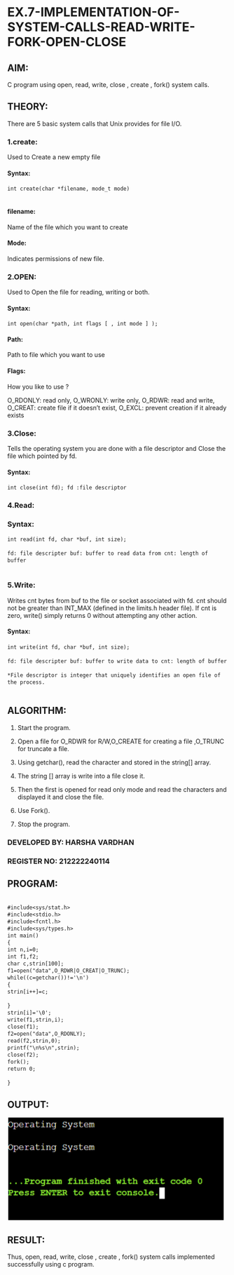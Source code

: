 # EX.7-IMPLEMENTATION-OF-SYSTEM-CALLS-READ-WRITE-FORK-OPEN-CLOSE

## AIM:
C program using open, read, write, close , create , fork() system calls.


## THEORY:
There are 5 basic system calls that Unix provides for file I/O.

### 1.create:
Used to Create a new empty file
#### Syntax:
```
int create(char *filename, mode_t mode)


```
#### filename:
Name of the file which you want to create

#### Mode:

Indicates permissions of new file.
### 2.OPEN:

Used to Open the file for reading, writing or both.

#### Syntax:
```
int open(char *path, int flags [ , int mode ] );
```
#### Path:
Path to file which you want to use
#### Flags:

How you like to use ?

O_RDONLY: read only, O_WRONLY: write only, O_RDWR: read and write, O_CREAT: create file if it doesn’t exist, O_EXCL: prevent creation if it already exists
### 3.Close:
Tells the operating system you are done with a file descriptor and Close the file which pointed by fd.

#### Syntax:
```
int close(int fd); fd :file descriptor

```
### 4.Read:
### Syntax:
```
int read(int fd, char *buf, int size);

fd: file descripter buf: buffer to read data from cnt: length of buffer


```
### 5.Write:
Writes cnt bytes from buf to the file or socket associated with fd. cnt should not be greater than INT_MAX (defined in the limits.h header file). If cnt is zero, write() simply returns 0 without attempting any other action.

#### Syntax:
```
int write(int fd, char *buf, int size);

fd: file descripter buf: buffer to write data to cnt: length of buffer

*File descriptor is integer that uniquely identifies an open file of the process.


```
## ALGORITHM:
1. Start the program.

2. Open a file for O_RDWR for R/W,O_CREATE for creating a file ,O_TRUNC for truncate a file.

3. Using getchar(), read the character and stored in the string[] array.

4. The string [] array is write into a file close it.

5. Then the first is opened for read only mode and read the characters and displayed it and close the file.

6. Use Fork().

7. Stop the program.
### DEVELOPED BY: HARSHA VARDHAN
### REGISTER NO: 212222240114
## PROGRAM:
```

#include<sys/stat.h> 
#include<stdio.h> 
#include<fcntl.h> 
#include<sys/types.h> 
int main() 
{ 
int n,i=0; 
int f1,f2; 
char c,strin[100]; 
f1=open("data",O_RDWR|O_CREAT|O_TRUNC); 
while((c=getchar())!='\n') 
{ 
strin[i++]=c; 
 
} 
strin[i]='\0'; 
write(f1,strin,i); 
close(f1); 
f2=open("data",O_RDONLY); 
read(f2,strin,0); 
printf("\n%s\n",strin); 
close(f2); 
fork(); 
return 0; 
 
}
```
## OUTPUT:
![OUTPUT](/1.png)
## RESULT:
Thus, open, read, write, close , create , fork() system calls implemented successfully using c program.

